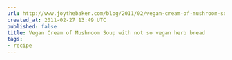 ```yaml
---
url: http://www.joythebaker.com/blog/2011/02/vegan-cream-of-mushroom-soup-with-not-so-vegan-herb-bread/
created_at: 2011-02-27 13:49 UTC
published: false
title: Vegan Cream of Mushroom Soup with not so vegan herb bread
tags:
- recipe
---
```



